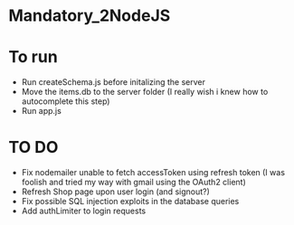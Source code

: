 # Mandatory_2NodeJS


# To run
- Run createSchema.js before initalizing the server
- Move the items.db to the server folder (I really wish i knew how to autocomplete this step)
- Run app.js

# TO DO
- Fix nodemailer unable to fetch accessToken using refresh token (I was foolish and tried my way with gmail using the OAuth2 client)
- Refresh Shop page upon user login (and signout?)
- Fix possible SQL injection exploits in the database queries
- Add authLimiter to login requests

